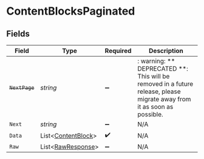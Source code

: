 # ContentBlocksPaginated


## Fields

| Field                                                                                                                   | Type                                                                                                                    | Required                                                                                                                | Description                                                                                                             |
| ----------------------------------------------------------------------------------------------------------------------- | ----------------------------------------------------------------------------------------------------------------------- | ----------------------------------------------------------------------------------------------------------------------- | ----------------------------------------------------------------------------------------------------------------------- |
| ~~`NextPage`~~                                                                                                          | *string*                                                                                                                | :heavy_minus_sign:                                                                                                      | : warning: ** DEPRECATED **: This will be removed in a future release, please migrate away from it as soon as possible. |
| `Next`                                                                                                                  | *string*                                                                                                                | :heavy_minus_sign:                                                                                                      | N/A                                                                                                                     |
| `Data`                                                                                                                  | List<[ContentBlock](../../Models/Components/ContentBlock.md)>                                                           | :heavy_check_mark:                                                                                                      | N/A                                                                                                                     |
| `Raw`                                                                                                                   | List<[RawResponse](../../Models/Components/RawResponse.md)>                                                             | :heavy_minus_sign:                                                                                                      | N/A                                                                                                                     |
